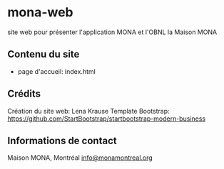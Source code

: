 # mona-web

site web pour présenter l'application MONA et l'OBNL la Maison MONA

## Contenu du site
- page d'accueil: index.html



## Crédits
Création du site web: Lena Krause
Template Bootstrap: https://github.com/StartBootstrap/startbootstrap-modern-business



## Informations de contact

Maison MONA, Montréal 
info@monamontreal.org
